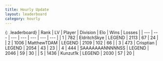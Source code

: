 ```yaml
---
title: Hourly Update
layout: leaderboard
category: hourly
---
```


{: .leaderboard}
| Rank | LV | Player | Division | Elo | Wins | Losses |
| --- | --- | --- | --- | --- | --- | --- |
| <span data-change="0">1</span> | 782 | <span title="ID: 174926">EldritchSkye</span> | LEGEND | <span data-change="0">2113</span> | <span data-change="0">67</span> | <span data-change="0">24</span> |
| <span data-change="0">2</span> | 1006 | <span title="ID: 366840">MatthewTDAM</span> | LEGEND | <span data-change="0">2109</span> | <span data-change="0">102</span> | <span data-change="0">66</span> |
| <span data-change="0">3</span> | 473 | <span title="ID: 665674">Crisptian</span> | LEGEND | <span data-change="0">2054</span> | <span data-change="0">43</span> | <span data-change="0">23</span> |
| <span data-change="0">4</span> | 444 | <span title="ID: 174294">SAAAAAAANNNNNSS</span> | LEGEND | <span data-change="0">2046</span> | <span data-change="0">59</span> | <span data-change="0">30</span> |
| <span data-change="0">5</span> | 1436 | <span title="ID: 392407">Kunzut1k</span> | LEGEND | <span data-change="0">2030</span> | <span data-change="0">57</span> | <span data-change="0">20</span> |